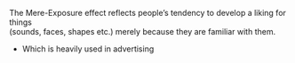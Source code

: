 The Mere-Exposure effect reflects people’s tendency to develop a liking for things  
(sounds, faces, shapes etc.) merely because they are familiar with them.
- Which is heavily used in advertising